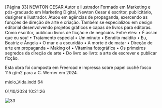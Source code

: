 [Página 33]
NEWTON CESAR
Autor e ilustrador
Formado em Marketing e pós-graduado em Marketing Digital,
Newton Cesar é escritor, publicitário, designer e ilustrador.
Atuou em agências de propaganda, exercendo as funções de
direção de arte e criação. Também se especializou em design
editorial desenvolvendo projetos gráficos e capas de livros para
editoras. Como escritor, publicou livros de ficção e de negócios.
Entre eles:
• É assim que eu sou!
• Tratamento especial
• Um minuto
• Bendito maldito
• Eu, Beatriz e Ângela
• O mar e a escuridão
• A morte é de matar
• Direção de arte em propaganda
• Making of
• Vitamina fotográfica
• Os primeiros segredos da direção de arte
• Do livro ao livro: a arte de escrever e publicar ficção.

Esta obra foi composta em Freeroad
e impressa sobre papel cuchê fosco 115 g/m2
para a C. Werner em 2024.

miolo_Vida.indd 64

01/10/2024 10:21:26

![33](./img/page_33-01.jpg)
